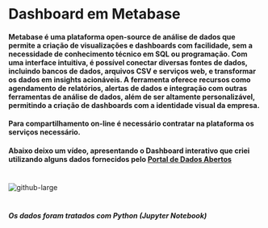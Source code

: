 # Dashboard em Metabase

#### Metabase é uma plataforma open-source de análise de dados que permite a criação de visualizações e dashboards com facilidade, sem a necessidade de conhecimento técnico em SQL ou programação. Com uma interface intuitiva, é possível conectar diversas fontes de dados, incluindo bancos de dados, arquivos CSV e serviços web, e transformar os dados em insights acionáveis. A ferramenta oferece recursos como agendamento de relatórios, alertas de dados e integração com outras ferramentas de análise de dados, além de ser altamente personalizável, permitindo a criação de dashboards com a identidade visual da empresa.

#### Para compartilhamento on-line é necessário contratar na plataforma os serviços necessário.

#### Abaixo deixo um vídeo, apresentando o Dashboard interativo que criei utilizando alguns dados fornecidos pelo [Portal de Dados Abertos](https://dados.gov.br/home)
#

![github-large](https://github.com/ncnilton/metabase/blob/main/Metabase.gif)
#
##### Os dados foram tratados com Python (Jupyter Notebook)
